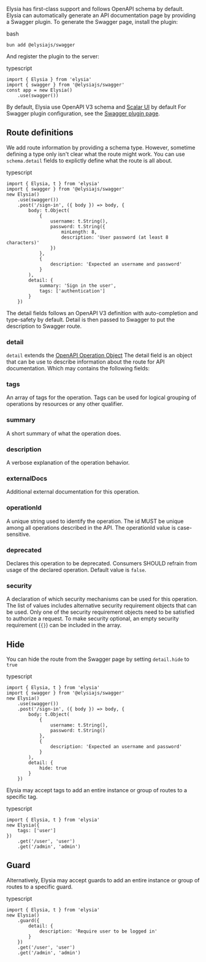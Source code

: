 Elysia has first-class support and follows OpenAPI schema by default.
Elysia can automatically generate an API documentation page by providing a Swagger plugin.
To generate the Swagger page, install the plugin:

bash
```
bun add @elysiajs/swagger
```

And register the plugin to the server:

typescript
```
import { Elysia } from 'elysia'
import { swagger } from '@elysiajs/swagger'
const app = new Elysia()
    .use(swagger())
```

By default, Elysia use OpenAPI V3 schema and [Scalar UI](http://scalar.com/) by default
For Swagger plugin configuration, see the [Swagger plugin page](https://elysiajs.com/plugins/swagger.html).


## Route definitions [​](#route-definitions)


We add route information by providing a schema type.
However, sometime defining a type only isn't clear what the route might work. You can use `schema.detail` fields to explictly define what the route is all about.

typescript
```
import { Elysia, t } from 'elysia'
import { swagger } from '@elysiajs/swagger'
new Elysia()
    .use(swagger())
    .post('/sign-in', ({ body }) => body, {
        body: t.Object(
            {
                username: t.String(),
                password: t.String({
                	minLength: 8,
                	description: 'User password (at least 8 characters)'
                })
            },
            { 
                description: 'Expected an username and password'
            } 
        ),
        detail: { 
            summary: 'Sign in the user', 
            tags: ['authentication'] 
        } 
    })
```

The detail fields follows an OpenAPI V3 definition with auto-completion and type-safety by default.
Detail is then passed to Swagger to put the description to Swagger route.


### detail [​](#detail)


`detail` extends the [OpenAPI Operation Object](https://swagger.io/specification#operation-object)
The detail field is an object that can be use to describe information about the route for API documentation.
Which may contains the following fields:


### tags [​](#tags)


An array of tags for the operation. Tags can be used for logical grouping of operations by resources or any other qualifier.


### summary [​](#summary)


A short summary of what the operation does.


### description [​](#description)


A verbose explanation of the operation behavior.


### externalDocs [​](#externaldocs)


Additional external documentation for this operation.


### operationId [​](#operationid)


A unique string used to identify the operation. The id MUST be unique among all operations described in the API. The operationId value is case-sensitive.


### deprecated [​](#deprecated)


Declares this operation to be deprecated. Consumers SHOULD refrain from usage of the declared operation. Default value is `false`.


### security [​](#security)


A declaration of which security mechanisms can be used for this operation. The list of values includes alternative security requirement objects that can be used. Only one of the security requirement objects need to be satisfied to authorize a request. To make security optional, an empty security requirement (`{}`) can be included in the array.


## Hide [​](#hide)


You can hide the route from the Swagger page by setting `detail.hide` to `true`

typescript
```
import { Elysia, t } from 'elysia'
import { swagger } from '@elysiajs/swagger'
new Elysia()
    .use(swagger())
    .post('/sign-in', ({ body }) => body, {
        body: t.Object(
            {
                username: t.String(),
                password: t.String()
            },
            {
                description: 'Expected an username and password'
            }
        ),
        detail: { 
        	hide: true
        } 
    })
```

Elysia may accept tags to add an entire instance or group of routes to a specific tag.

typescript
```
import { Elysia, t } from 'elysia'
new Elysia({
	tags: ['user']
})
	.get('/user', 'user')
	.get('/admin', 'admin')
```


## Guard [​](#guard)


Alternatively, Elysia may accept guards to add an entire instance or group of routes to a specific guard.

typescript
```
import { Elysia, t } from 'elysia'
new Elysia()
	.guard({
		detail: {
			description: 'Require user to be logged in'
		}
	})
	.get('/user', 'user')
	.get('/admin', 'admin')
```